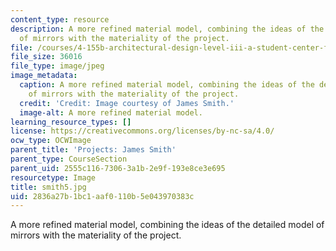 ```yaml
---
content_type: resource
description: A more refined material model, combining the ideas of the detailed model
  of mirrors with the materiality of the project.
file: /courses/4-155b-architectural-design-level-iii-a-student-center-for-mit-fall-2004/2836a27b1bc1aaf0110b5e043970383c_smith5.jpg
file_size: 36016
file_type: image/jpeg
image_metadata:
  caption: A more refined material model, combining the ideas of the detailed model
    of mirrors with the materiality of the project.
  credit: 'Credit: Image courtesy of James Smith.'
  image-alt: A more refined material model.
learning_resource_types: []
license: https://creativecommons.org/licenses/by-nc-sa/4.0/
ocw_type: OCWImage
parent_title: 'Projects: James Smith'
parent_type: CourseSection
parent_uid: 2555c116-7306-3a1b-2e9f-193e8ce3e695
resourcetype: Image
title: smith5.jpg
uid: 2836a27b-1bc1-aaf0-110b-5e043970383c
---
```

A more refined material model, combining the ideas of the detailed model of mirrors with the materiality of the project.